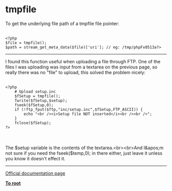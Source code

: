 # tmpfile



To get the underlying file path of a tmpfile file pointer:<br><br>

```
<?php
$file = tmpfile();
$path = stream_get_meta_data($file)['uri']; // eg: /tmp/phpFx0513a?>
```
  

---

I found this function useful when uploading a file through FTP. One of the files I was uploading was input from a textarea on the previous page, so really there was no "file" to upload, this solved the problem nicely:<br><br>

```
<?php
    # Upload setup.inc
    $fSetup = tmpfile();
    fwrite($fSetup,$setup);
    fseek($fSetup,0);
    if (!ftp_fput($ftp,"inc/setup.inc",$fSetup,FTP_ASCII)) {
        echo "<br /><i>Setup file NOT inserted</i><br /><br />";
    }
    fclose($fSetup);
?>
```
<br><br>The $setup variable is the contents of the textarea.<br><br>And I&apos;m not sure if you need the fseek($temp,0); in there either, just leave it unless you know it doesn&apos;t effect it.  

---

[Official documentation page](https://www.php.net/manual/en/function.tmpfile.php)

**[To root](/README.md)**